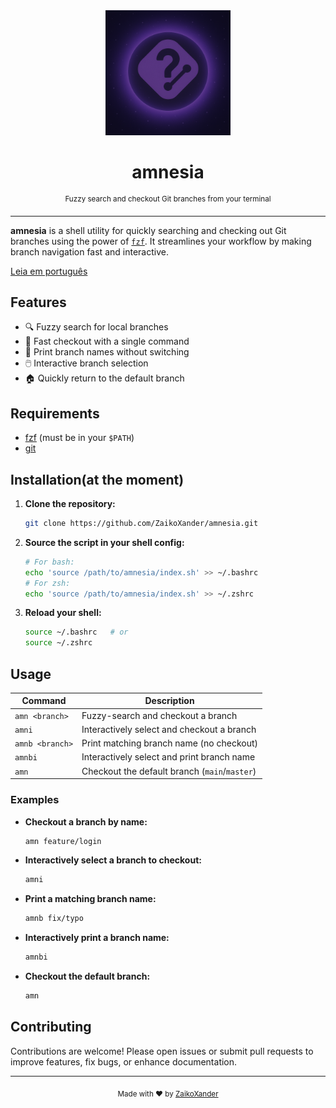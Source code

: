 <div align="center">
  <img src="github/docs/logo-2.png" alt="amnesia logo" width="200"/>
  <h1>amnesia</h1>
  <sup>Fuzzy search and checkout Git branches from your terminal</sup>
</div>

---

**amnesia** is a shell utility for quickly searching and checking out Git branches using the power of [`fzf`](https://github.com/junegunn/fzf). It streamlines your workflow by making branch navigation fast and interactive.

[Leia em português](README_PT.md)

## Features

- 🔍 Fuzzy search for local branches
- 🚀 Fast checkout with a single command
- 📝 Print branch names without switching
- 🖱️ Interactive branch selection
- 🏠 Quickly return to the default branch

## Requirements

- [fzf](https://github.com/junegunn/fzf) (must be in your `$PATH`)
- [git](https://git-scm.com/)

## Installation(at the moment)

1. **Clone the repository:**
   ```sh
   git clone https://github.com/ZaikoXander/amnesia.git
   ```

2. **Source the script in your shell config:**
   ```sh
   # For bash:
   echo 'source /path/to/amnesia/index.sh' >> ~/.bashrc
   # For zsh:
   echo 'source /path/to/amnesia/index.sh' >> ~/.zshrc
   ```

3. **Reload your shell:**
   ```sh
   source ~/.bashrc   # or
   source ~/.zshrc
   ```

## Usage

| Command                | Description                                      |
|------------------------|--------------------------------------------------|
| `amn <branch>`         | Fuzzy-search and checkout a branch               |
| `amni`                 | Interactively select and checkout a branch       |
| `amnb <branch>`        | Print matching branch name (no checkout)         |
| `amnbi`                | Interactively select and print branch name       |
| `amn`                  | Checkout the default branch (`main`/`master`)    |

### Examples

- **Checkout a branch by name:**
  ```sh
  amn feature/login
  ```
- **Interactively select a branch to checkout:**
  ```sh
  amni
  ```
- **Print a matching branch name:**
  ```sh
  amnb fix/typo
  ```
- **Interactively print a branch name:**
  ```sh
  amnbi
  ```
- **Checkout the default branch:**
  ```sh
  amn
  ```

## Contributing

Contributions are welcome! Please open issues or submit pull requests to improve features, fix bugs, or enhance documentation.

---

<p align="center">
  <sub>Made with ❤️ by <a href="https://github.com/ZaikoXander">ZaikoXander</a></sub>
</p>
